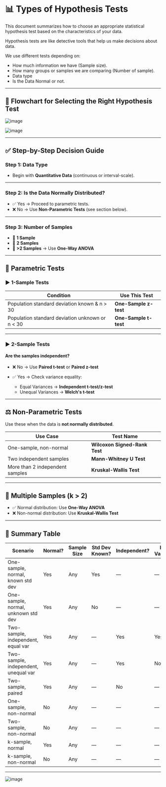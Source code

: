 # 📊 Types of Hypothesis Tests

This document summarizes how to choose an appropriate statistical hypothesis test based on the characteristics of your data. 

Hypothesis tests are like detective tools that help us make decisions about data.

We use different tests depending on:
- How much information we have (Sample size).
- How many groups or samples we are comparing (Number of sample).
- Data type
- Is the Data Normal or not. 


---

## 🧭 Flowchart for Selecting the Right Hypothesis Test

![image](https://github.com/user-attachments/assets/e73ba172-7861-4d39-8ee9-095d541b2b78)

![image](https://github.com/user-attachments/assets/1441b5d5-401b-40c9-af45-0b566a55d433)


---

## ✅ Step-by-Step Decision Guide

### **Step 1: Data Type**

* Begin with **Quantitative Data** (continuous or interval-scale).

---

### **Step 2: Is the Data Normally Distributed?**

* ✅ Yes → Proceed to parametric tests.
* ❌ No → Use **Non-Parametric Tests** (see section below).

---

### **Step 3: Number of Samples**

* 🔹 **1 Sample**
* 🔹 **2 Samples**
* 🔹 **>2 Samples** → Use **One-Way ANOVA**

---

## 🔬 Parametric Tests

### ▶ 1-Sample Tests

| Condition                                       | Use This Test         |
| ----------------------------------------------- | --------------------- |
| Population standard deviation known & n > 30    | **One-Sample z-test** |
| Population standard deviation unknown or n < 30 | **One-Sample t-test** |

---

### ▶ 2-Sample Tests

#### Are the samples independent?

* ❌ No → Use **Paired t-test** or **Paired z-test**
* ✅ Yes → Check variance equality:

  * Equal Variances → **Independent t-test/z-test**
  * Unequal Variances → **Welch's t-test**

---

## ⚖ Non-Parametric Tests

Use these when the data is **not normally distributed**.

| Use Case                        | Test Name                     |
| ------------------------------- | ----------------------------- |
| One-sample, non-normal          | **Wilcoxon Signed-Rank Test** |
| Two independent samples         | **Mann-Whitney U Test**       |
| More than 2 independent samples | **Kruskal-Wallis Test**       |

---

## 🧪 Multiple Samples (k > 2)

* ✅ Normal distribution: Use **One-Way ANOVA**
* ❌ Non-normal distribution: Use **Kruskal-Wallis Test**

---

## 📎 Summary Table

| Scenario                             | Normal? | Sample Size | Std Dev Known? | Independent? | Equal Variance? | Recommended Test          |
| ------------------------------------ | ------- | ----------- | -------------- | ------------ | --------------- | ------------------------- |
| One-sample, normal, known std dev    | Yes     | Any         | Yes            | —            | —               | One-Sample z-test         |
| One-sample, normal, unknown std dev  | Yes     | Any         | No             | —            | —               | One-Sample t-test         |
| Two-sample, independent, equal var   | Yes     | Any         | —              | Yes          | Yes             | Independent t-test        |
| Two-sample, independent, unequal var | Yes     | Any         | —              | Yes          | No              | Welch's t-test            |
| Two-sample, paired                   | Yes     | Any         | —              | No           | —               | Paired t-test             |
| One-sample, non-normal               | No      | Any         | —              | —            | —               | Wilcoxon Signed-Rank Test |
| Two-sample, non-normal               | No      | Any         | —              | —            | —               | Mann-Whitney U Test       |
| k-sample, normal                     | Yes     | Any         | —              | —            | —               | One-Way ANOVA             |
| k-sample, non-normal                 | No      | Any         | —              | —            | —               | Kruskal-Wallis Test       |

---
![image](https://github.com/user-attachments/assets/81e825a7-ff6d-4dff-a302-5fdd609f454c)
